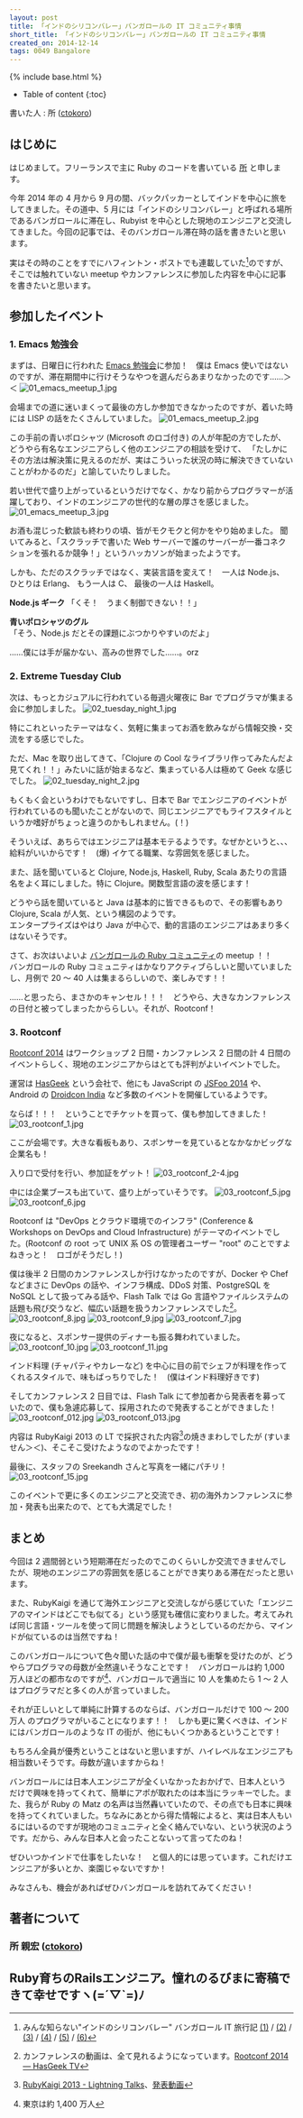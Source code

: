 ```yaml
---
layout: post
title: 「インドのシリコンバレー」バンガロールの IT コミュニティ事情
short_title: 「インドのシリコンバレー」バンガロールの IT コミュニティ事情
created_on: 2014-12-14
tags: 0049 Bangalore
---
```

{% include base.html %}


* Table of content
{:toc}


書いた人 : 所 ([ctokoro](http://ctokoro.me/))

## はじめに

はじめまして。フリーランスで主に Ruby のコードを書いている [所](http://ctokoro.me/) と申します。

今年 2014 年の 4 月から 9 月の間、バックパッカーとしてインドを中心に旅をしてきました。その道中、5 月には「インドのシリコンバレー」と呼ばれる場所であるバンガロールに滞在し、Rubyist を中心とした現地のエンジニアと交流してきました。今回の記事では、そのバンガロール滞在時の話を書きたいと思います。

実はその時のことをすでにハフィントン・ポストでも連載していた[^1]のですが、そこでは触れていない meetup やカンファレンスに参加した内容を中心に記事を書きたいと思います。

## 参加したイベント

### 1. Emacs 勉強会

まずは、日曜日に行われた [Emacs 勉強会](http://www.meetup.com/Bangalore-Emacs-Meetup/events/177115272/)に参加！　僕は Emacs 使いではないのですが、滞在期間中に行けそうなやつを選んだらあまりなかったのです……＞＜
![01_emacs_meetup_1.jpg]({{base}}{{site.baseurl}}/images/0049-Bangalore/01_emacs_meetup_1.jpg)

会場までの道に迷いまくって最後の方しか参加できなかったのですが、着いた時には LISP の話をたくさんしていました。
![01_emacs_meetup_2.jpg]({{base}}{{site.baseurl}}/images/0049-Bangalore/01_emacs_meetup_2.jpg)

この手前の青いポロシャツ (Microsoft のロゴ付き) の人が年配の方でしたが、どうやら有名なエンジニアらしく他のエンジニアの相談を受けて、
「たしかにその方法は解決策に見えるのだが、実はこういった状況の時に解決できていないことがわかるのだ」と諭していたりしました。

若い世代で盛り上がっているというだけでなく、かなり前からプログラマーが活躍しており、インドのエンジニアの世代的な層の厚さを感じました。
![01_emacs_meetup_3.jpg]({{base}}{{site.baseurl}}/images/0049-Bangalore/01_emacs_meetup_3.jpg)

お酒も混じった歓談も終わりの頃、皆がモクモクと何かをやり始めました。
聞いてみると、「スクラッチで書いた Web サーバーで誰のサーバーが一番コネクションを張れるか競争！」というハッカソンが始まったようです。

しかも、ただのスクラッチではなく、実装言語を変えて！　一人は Node.js、 ひとりは Erlang、 もう一人は C、 最後の一人は Haskell。

__Node.js ギーク__ 「くそ！　うまく制御できない！！」

__青いポロシャツのグル__ 「そう、Node.js だとその課題にぶつかりやすいのだよ」

……僕には手が届かない、高みの世界でした……。orz  

### 2. Extreme Tuesday Club

次は、もっとカジュアルに行われている毎週火曜夜に Bar でプログラマが集まる会に参加しました。
![02_tuesday_night_1.jpg]({{base}}{{site.baseurl}}/images/0049-Bangalore/02_tuesday_night_1.jpg)

特にこれといったテーマはなく、気軽に集まってお酒を飲みながら情報交換・交流をする感じでした。

ただ、Mac を取り出してきて、「Clojure の Cool なライブラリ作ってみたんだよ見てくれ！！」みたいに話が始まるなど、集まっている人は極めて Geek な感じでした。
![02_tuesday_night_2.jpg]({{base}}{{site.baseurl}}/images/0049-Bangalore/02_tuesday_night_2.jpg)

もくもく会というわけでもないですし、日本で Bar でエンジニアのイベントが行われているのも聞いたことがないので、同じエンジニアでもライフスタイルというか嗜好がちょっと違うのかもしれません。(！)

そういえば、あちらではエンジニアは基本モテるようです。なぜかというと、、、給料がいいからです！　(爆) イケてる職業、な雰囲気を感じました。

また、話を聞いていると Clojure, Node.js, Haskell, Ruby, Scala あたりの言語名をよく耳にしました。特に Clojure。関数型言語の波を感じます！

どうやら話を聞いていると Java は基本的に皆できるもので、その影響もあり Clojure, Scala が人気、という構図のようです。  
エンタープライズはやはり Java が中心で、動的言語のエンジニアはあまり多くはないそうです。

さて、お次はいよいよ [バンガロールの Ruby コミュニティ](http://www.meetup.com/Bangalore-Ruby-Users-Group/)の meetup ！！  
バンガロールの Ruby コミュニティはかなりアクティブらしいと聞いていましたし、月例で 20 ～ 40 人は集まるらしいので、楽しみです！！

……と思ったら、まさかのキャンセル！！！　どうやら、大きなカンファレンスの日付と被ってしまったかららしい。それが、Rootconf！

### 3. Rootconf

[Rootconf 2014](https://rootconf.in/2014/) はワークショップ 2 日間・カンファレンス 2 日間の計 4 日間のイベントらしく、現地のエンジニアからはとても評判がよいイベントでした。

運営は [HasGeek](https://hasgeek.com/) という会社で、他にも JavaScript の [JSFoo 2014](https://jsfoo.in/2014/) や、Android の [Droidcon India](https://droidcon.in/2014/) など多数のイベントを開催しているようです。

ならば！！！　ということでチケットを買って、僕も参加してきました！
![03_rootconf_1.jpg]({{base}}{{site.baseurl}}/images/0049-Bangalore/03_rootconf_1.jpg)

ここが会場です。大きな看板もあり、スポンサーを見ているとなかなかビッグな企業名も！

入り口で受付を行い、参加証をゲット！
![03_rootconf_2-4.jpg]({{base}}{{site.baseurl}}/images/0049-Bangalore/03_rootconf_2-4.jpg)

中には企業ブースも出ていて、盛り上がっていそうです。
![03_rootconf_5.jpg]({{base}}{{site.baseurl}}/images/0049-Bangalore/03_rootconf_5.jpg)
![03_rootconf_6.jpg]({{base}}{{site.baseurl}}/images/0049-Bangalore/03_rootconf_6.jpg)

Rootconf は "DevOps とクラウド環境でのインフラ" (Conference &amp; Workshops on DevOps and Cloud Infrastructure) がテーマのイベントでした。(Rootconf の root って UNIX 系 OS の管理者ユーザー "root" のことですよねきっと！　ロゴがそうだし！)

僕は後半 2 日間のカンファレンスしか行けなかったのですが、Docker や Chef などまさに DevOps の話や、インフラ構成、DDoS 対策、PostgreSQL を NoSQL として扱ってみる話や、Flash Talk では Go 言語やファイルシステムの話題も飛び交うなど、幅広い話題を扱うカンファレンスでした[^2]。
![03_rootconf_8.jpg]({{base}}{{site.baseurl}}/images/0049-Bangalore/03_rootconf_8.jpg)
![03_rootconf_9.jpg]({{base}}{{site.baseurl}}/images/0049-Bangalore/03_rootconf_9.jpg)
![03_rootconf_7.jpg]({{base}}{{site.baseurl}}/images/0049-Bangalore/03_rootconf_7.jpg)

夜になると、スポンサー提供のディナーも振る舞われていました。
![03_rootconf_10.jpg]({{base}}{{site.baseurl}}/images/0049-Bangalore/03_rootconf_10.jpg)
![03_rootconf_11.jpg]({{base}}{{site.baseurl}}/images/0049-Bangalore/03_rootconf_11.jpg)

インド料理 (チャパティやカレーなど) を中心に目の前でシェフが料理を作ってくれるスタイルで、味もばっちりでした！　(僕はインド料理好きです)

そしてカンファレンス 2 日目では、Flash Talk にて参加者から発表者を募っていたので、僕も急遽応募して、採用されたので発表することができました！
![03_rootconf_012.jpg]({{base}}{{site.baseurl}}/images/0049-Bangalore/03_rootconf_012.jpg)
![03_rootconf_013.jpg]({{base}}{{site.baseurl}}/images/0049-Bangalore/03_rootconf_013.jpg)

内容は RubyKaigi 2013 の LT で採択された内容[^3]の焼きまわしでしたが (すいません＞＜)、そこそこ受けたようなのでよかったです！

最後に、スタッフの Sreekandh さんと写真を一緒にパチリ！
![03_rootconf_15.jpg]({{base}}{{site.baseurl}}/images/0049-Bangalore/03_rootconf_15.jpg)

このイベントで更に多くのエンジニアと交流でき、初の海外カンファレンスに参加・発表も出来たので、とても大満足でした！

## まとめ

今回は 2 週間弱という短期滞在だったのでこのくらいしか交流できませんでしたが、現地のエンジニアの雰囲気を感じることができ実りある滞在だったと思います。  

また、RubyKaigi を通じて海外エンジニアと交流しながら感じていた「エンジニアのマインドはどこでも似てる」という感覚も確信に変わりました。考えてみれば同じ言語・ツールを使って同じ問題を解決しようとしているのだから、マインドが似ているのは当然ですね！

このバンガロールについて色々聞いた話の中で僕が最も衝撃を受けたのが、どうやらプログラマの母数が全然違いそうなことです！　バンガロールは約 1,000 万人ほどの都市なのですが[^4]、バンガロールで適当に 10 人を集めたら 1 ～ 2 人はプログラマだと多くの人が言っていました。

それが正しいとして単純に計算するのならば、バンガロールだけで 100 ～ 200 万人 のプログラマがいることになります！！　しかも更に驚くべきは、インドにはバンガロールのような IT の街が、他にもいくつかあるということです！

もちろん全員が優秀ということはないと思いますが、ハイレベルなエンジニアも相当数いそうです。母数が違いますからね！

バンガロールには日本人エンジニアが全くいなかったおかげで、日本人というだけで興味を持ってくれて、簡単にアポが取れたのは本当にラッキーでした。また、我らが Ruby の Matz の名声は当然轟いていたので、その点でも日本に興味を持ってくれていました。ちなみにあとから得た情報によると、実は日本人もいるにはいるのですが現地のコミュニティと全く絡んでいない、という状況のようです。だから、みんな日本人と会ったことないって言ってたのね！

ぜひいつかインドで仕事をしたいな！　と個人的には思っています。これだけエンジニアが多いとか、楽園じゃないですか！

みなさんも、機会があればぜひバンガロールを訪れてみてください！

## 著者について

### 所 親宏 ([ctokoro](http://ctokoro.me/))

Ruby育ちのRailsエンジニア。憧れのるびまに寄稿できて幸せですヽ(=´▽`=)ﾉ
----

[^1]: みんな知らない"インドのシリコンバレー" バンガロール IT 旅行記 [(1)](http://www.huffingtonpost.jp/crowdworksworkstyle/bangalore_b_5595042.html) / [(2)](http://www.huffingtonpost.jp/crowdworksworkstyle/-2_4_b_5595353.html) / [(3)](http://www.huffingtonpost.jp/crowdworksworkstyle/bangalore_b_5609195.html) /  [(4)](http://www.huffingtonpost.jp/crowdworksworkstyle/bangalore_b_5616802.html) / [(5)](http://www.huffingtonpost.jp/crowdworksworkstyle/bangalore_b_5622782.html) /  [(6)](http://www.huffingtonpost.jp/crowdworksworkstyle/bangalore_b_5702254.html)
[^2]: カンファレンスの動画は、全て見れるようになっています。[Rootconf 2014 — HasGeek TV](https://hasgeek.tv/rootconf/2014)
[^3]: [RubyKaigi 2013 - Lightning Talks](http://rubykaigi.org/2013/lightning_talks#kibitan)、[発表動画](https://www.youtube.com/watch?v=uN8F2wpnBnE)
[^4]: 東京は約 1,400 万人
